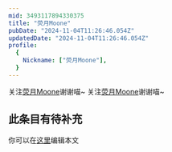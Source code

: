```yaml
---
mid: 3493117894330375
title: "荧月Moone"
pubDate: "2024-11-04T11:26:46.054Z"
updatedDate: "2024-11-04T11:26:46.054Z"
profile:
  {
    Nickname: ["荧月Moone"],
  }
---
```


关注[荧月Moone](https://space.bilibili.com/3493117894330375)谢谢喵~ 关注[荧月Moone](https://space.bilibili.com/3493117894330375)谢谢喵~

## 此条目有待补充
你可以在[这里](https://github.com/Yuhanawa/VTuber.ICU-Content/edit/master/v/荧月Moone/index.md)编辑本文

